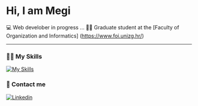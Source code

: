 # Hi, I am Megi

💻 Web develober in progress ...
👩‍🎓 Graduate student at the [Faculty of Organization and Informatics] (https://www.foi.unizg.hr/)

---

### 👩‍💻 My Skills
[![My Skills](https://skillicons.dev/icons?i=react,angular,express,nodejs,kotlin,cs,figma)](https://skillicons.dev)

### 📲 Contact me
<div class="display:flex">
  
[![Linkedin](https://skillicons.dev/icons?i=linkedin)](www.linkedin.com/in/mmarkovin/)
